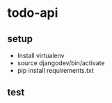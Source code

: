 # todo-api

## setup ##
- Install virtualenv
- source djangodev/bin/activate
- pip install requirements.txt

## test ##
